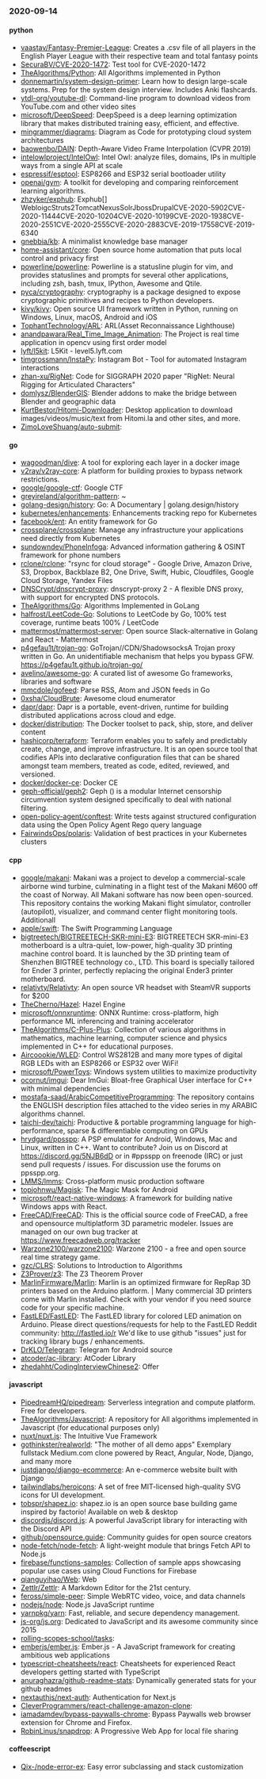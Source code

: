 ### 2020-09-14

#### python
* [vaastav/Fantasy-Premier-League](https://github.com/vaastav/Fantasy-Premier-League): Creates a .csv file of all players in the English Player League with their respective team and total fantasy points
* [SecuraBV/CVE-2020-1472](https://github.com/SecuraBV/CVE-2020-1472): Test tool for CVE-2020-1472
* [TheAlgorithms/Python](https://github.com/TheAlgorithms/Python): All Algorithms implemented in Python
* [donnemartin/system-design-primer](https://github.com/donnemartin/system-design-primer): Learn how to design large-scale systems. Prep for the system design interview. Includes Anki flashcards.
* [ytdl-org/youtube-dl](https://github.com/ytdl-org/youtube-dl): Command-line program to download videos from YouTube.com and other video sites
* [microsoft/DeepSpeed](https://github.com/microsoft/DeepSpeed): DeepSpeed is a deep learning optimization library that makes distributed training easy, efficient, and effective.
* [mingrammer/diagrams](https://github.com/mingrammer/diagrams):  Diagram as Code for prototyping cloud system architectures
* [baowenbo/DAIN](https://github.com/baowenbo/DAIN): Depth-Aware Video Frame Interpolation (CVPR 2019)
* [intelowlproject/IntelOwl](https://github.com/intelowlproject/IntelOwl): Intel Owl: analyze files, domains, IPs in multiple ways from a single API at scale
* [espressif/esptool](https://github.com/espressif/esptool): ESP8266 and ESP32 serial bootloader utility
* [openai/gym](https://github.com/openai/gym): A toolkit for developing and comparing reinforcement learning algorithms.
* [zhzyker/exphub](https://github.com/zhzyker/exphub): Exphub[] WebloigcStruts2TomcatNexusSolrJbossDrupalCVE-2020-5902CVE-2020-11444CVE-2020-10204CVE-2020-10199CVE-2020-1938CVE-2020-2551CVE-2020-2555CVE-2020-2883CVE-2019-17558CVE-2019-6340
* [gnebbia/kb](https://github.com/gnebbia/kb): A minimalist knowledge base manager
* [home-assistant/core](https://github.com/home-assistant/core):  Open source home automation that puts local control and privacy first
* [powerline/powerline](https://github.com/powerline/powerline): Powerline is a statusline plugin for vim, and provides statuslines and prompts for several other applications, including zsh, bash, tmux, IPython, Awesome and Qtile.
* [pyca/cryptography](https://github.com/pyca/cryptography): cryptography is a package designed to expose cryptographic primitives and recipes to Python developers.
* [kivy/kivy](https://github.com/kivy/kivy): Open source UI framework written in Python, running on Windows, Linux, macOS, Android and iOS
* [TophantTechnology/ARL](https://github.com/TophantTechnology/ARL): ARL(Asset Reconnaissance Lighthouse) 
* [anandpawara/Real_Time_Image_Animation](https://github.com/anandpawara/Real_Time_Image_Animation): The Project is real time application in opencv using first order model
* [lyft/l5kit](https://github.com/lyft/l5kit): L5Kit - level5.lyft.com
* [timgrossmann/InstaPy](https://github.com/timgrossmann/InstaPy):  Instagram Bot - Tool for automated Instagram interactions
* [zhan-xu/RigNet](https://github.com/zhan-xu/RigNet): Code for SIGGRAPH 2020 paper "RigNet: Neural Rigging for Articulated Characters"
* [domlysz/BlenderGIS](https://github.com/domlysz/BlenderGIS): Blender addons to make the bridge between Blender and geographic data
* [KurtBestor/Hitomi-Downloader](https://github.com/KurtBestor/Hitomi-Downloader):  Desktop application to download images/videos/music/text from Hitomi.la and other sites, and more.
* [ZimoLoveShuang/auto-submit](https://github.com/ZimoLoveShuang/auto-submit): 

#### go
* [wagoodman/dive](https://github.com/wagoodman/dive): A tool for exploring each layer in a docker image
* [v2ray/v2ray-core](https://github.com/v2ray/v2ray-core): A platform for building proxies to bypass network restrictions.
* [google/google-ctf](https://github.com/google/google-ctf): Google CTF
* [greyireland/algorithm-pattern](https://github.com/greyireland/algorithm-pattern): ~
* [golang-design/history](https://github.com/golang-design/history):  Go: A Documentary | golang.design/history
* [kubernetes/enhancements](https://github.com/kubernetes/enhancements): Enhancements tracking repo for Kubernetes
* [facebook/ent](https://github.com/facebook/ent): An entity framework for Go
* [crossplane/crossplane](https://github.com/crossplane/crossplane): Manage any infrastructure your applications need directly from Kubernetes
* [sundowndev/PhoneInfoga](https://github.com/sundowndev/PhoneInfoga): Advanced information gathering & OSINT framework for phone numbers
* [rclone/rclone](https://github.com/rclone/rclone): "rsync for cloud storage" - Google Drive, Amazon Drive, S3, Dropbox, Backblaze B2, One Drive, Swift, Hubic, Cloudfiles, Google Cloud Storage, Yandex Files
* [DNSCrypt/dnscrypt-proxy](https://github.com/DNSCrypt/dnscrypt-proxy): dnscrypt-proxy 2 - A flexible DNS proxy, with support for encrypted DNS protocols.
* [TheAlgorithms/Go](https://github.com/TheAlgorithms/Go): Algorithms Implemented in GoLang
* [halfrost/LeetCode-Go](https://github.com/halfrost/LeetCode-Go):  Solutions to LeetCode by Go, 100% test coverage, runtime beats 100% / LeetCode 
* [mattermost/mattermost-server](https://github.com/mattermost/mattermost-server): Open source Slack-alternative in Golang and React - Mattermost
* [p4gefau1t/trojan-go](https://github.com/p4gefau1t/trojan-go): GoTrojan//CDN/ShadowsocksA Trojan proxy written in Go. An unidentifiable mechanism that helps you bypass GFW. https://p4gefau1t.github.io/trojan-go/
* [avelino/awesome-go](https://github.com/avelino/awesome-go): A curated list of awesome Go frameworks, libraries and software
* [mmcdole/gofeed](https://github.com/mmcdole/gofeed): Parse RSS, Atom and JSON feeds in Go
* [0xsha/CloudBrute](https://github.com/0xsha/CloudBrute): Awesome cloud enumerator
* [dapr/dapr](https://github.com/dapr/dapr): Dapr is a portable, event-driven, runtime for building distributed applications across cloud and edge.
* [docker/distribution](https://github.com/docker/distribution): The Docker toolset to pack, ship, store, and deliver content
* [hashicorp/terraform](https://github.com/hashicorp/terraform): Terraform enables you to safely and predictably create, change, and improve infrastructure. It is an open source tool that codifies APIs into declarative configuration files that can be shared amongst team members, treated as code, edited, reviewed, and versioned.
* [docker/docker-ce](https://github.com/docker/docker-ce): Docker CE
* [geph-official/geph2](https://github.com/geph-official/geph2): Geph () is a modular Internet censorship circumvention system designed specifically to deal with national filtering.
* [open-policy-agent/conftest](https://github.com/open-policy-agent/conftest): Write tests against structured configuration data using the Open Policy Agent Rego query language
* [FairwindsOps/polaris](https://github.com/FairwindsOps/polaris): Validation of best practices in your Kubernetes clusters

#### cpp
* [google/makani](https://github.com/google/makani): Makani was a project to develop a commercial-scale airborne wind turbine, culminating in a flight test of the Makani M600 off the coast of Norway. All Makani software has now been open-sourced. This repository contains the working Makani flight simulator, controller (autopilot), visualizer, and command center flight monitoring tools. Additionall
* [apple/swift](https://github.com/apple/swift): The Swift Programming Language
* [bigtreetech/BIGTREETECH-SKR-mini-E3](https://github.com/bigtreetech/BIGTREETECH-SKR-mini-E3): BIGTREETECH SKR-mini-E3 motherboard is a ultra-quiet, low-power, high-quality 3D printing machine control board. It is launched by the 3D printing team of Shenzhen BIGTREE technology co., LTD. This board is specially tailored for Ender 3 printer, perfectly replacing the original Ender3 printer motherboard.
* [relativty/Relativty](https://github.com/relativty/Relativty): An open source VR headset with SteamVR supports for $200
* [TheCherno/Hazel](https://github.com/TheCherno/Hazel): Hazel Engine
* [microsoft/onnxruntime](https://github.com/microsoft/onnxruntime): ONNX Runtime: cross-platform, high performance ML inferencing and training accelerator
* [TheAlgorithms/C-Plus-Plus](https://github.com/TheAlgorithms/C-Plus-Plus): Collection of various algorithms in mathematics, machine learning, computer science and physics implemented in C++ for educational purposes.
* [Aircoookie/WLED](https://github.com/Aircoookie/WLED): Control WS2812B and many more types of digital RGB LEDs with an ESP8266 or ESP32 over WiFi!
* [microsoft/PowerToys](https://github.com/microsoft/PowerToys): Windows system utilities to maximize productivity
* [ocornut/imgui](https://github.com/ocornut/imgui): Dear ImGui: Bloat-free Graphical User interface for C++ with minimal dependencies
* [mostafa-saad/ArabicCompetitiveProgramming](https://github.com/mostafa-saad/ArabicCompetitiveProgramming): The repository contains the ENGLISH description files attached to the video series in my ARABIC algorithms channel.
* [taichi-dev/taichi](https://github.com/taichi-dev/taichi): Productive & portable programming language for high-performance, sparse & differentiable computing on GPUs
* [hrydgard/ppsspp](https://github.com/hrydgard/ppsspp): A PSP emulator for Android, Windows, Mac and Linux, written in C++. Want to contribute? Join us on Discord at https://discord.gg/5NJB6dD or in #ppsspp on freenode (IRC) or just send pull requests / issues. For discussion use the forums on ppsspp.org.
* [LMMS/lmms](https://github.com/LMMS/lmms): Cross-platform music production software
* [topjohnwu/Magisk](https://github.com/topjohnwu/Magisk): The Magic Mask for Android
* [microsoft/react-native-windows](https://github.com/microsoft/react-native-windows): A framework for building native Windows apps with React.
* [FreeCAD/FreeCAD](https://github.com/FreeCAD/FreeCAD): This is the official source code of FreeCAD, a free and opensource multiplatform 3D parametric modeler. Issues are managed on our own bug tracker at https://www.freecadweb.org/tracker
* [Warzone2100/warzone2100](https://github.com/Warzone2100/warzone2100): Warzone 2100 - a free and open source real time strategy game.
* [gzc/CLRS](https://github.com/gzc/CLRS): Solutions to Introduction to Algorithms
* [Z3Prover/z3](https://github.com/Z3Prover/z3): The Z3 Theorem Prover
* [MarlinFirmware/Marlin](https://github.com/MarlinFirmware/Marlin): Marlin is an optimized firmware for RepRap 3D printers based on the Arduino platform. | Many commercial 3D printers come with Marlin installed. Check with your vendor if you need source code for your specific machine.
* [FastLED/FastLED](https://github.com/FastLED/FastLED): The FastLED library for colored LED animation on Arduino. Please direct questions/requests for help to the FastLED Reddit community: http://fastled.io/r We'd like to use github "issues" just for tracking library bugs / enhancements.
* [DrKLO/Telegram](https://github.com/DrKLO/Telegram): Telegram for Android source
* [atcoder/ac-library](https://github.com/atcoder/ac-library): AtCoder Library
* [zhedahht/CodingInterviewChinese2](https://github.com/zhedahht/CodingInterviewChinese2): Offer

#### javascript
* [PipedreamHQ/pipedream](https://github.com/PipedreamHQ/pipedream): Serverless integration and compute platform. Free for developers.
* [TheAlgorithms/Javascript](https://github.com/TheAlgorithms/Javascript): A repository for All algorithms implemented in Javascript (for educational purposes only)
* [nuxt/nuxt.js](https://github.com/nuxt/nuxt.js): The Intuitive Vue Framework
* [gothinkster/realworld](https://github.com/gothinkster/realworld): "The mother of all demo apps"  Exemplary fullstack Medium.com clone powered by React, Angular, Node, Django, and many more 
* [justdjango/django-ecommerce](https://github.com/justdjango/django-ecommerce): An e-commerce website built with Django
* [tailwindlabs/heroicons](https://github.com/tailwindlabs/heroicons): A set of free MIT-licensed high-quality SVG icons for UI development.
* [tobspr/shapez.io](https://github.com/tobspr/shapez.io): shapez.io is an open source base building game inspired by factorio! Available on web & desktop
* [discordjs/discord.js](https://github.com/discordjs/discord.js): A powerful JavaScript library for interacting with the Discord API
* [github/opensource.guide](https://github.com/github/opensource.guide):  Community guides for open source creators
* [node-fetch/node-fetch](https://github.com/node-fetch/node-fetch): A light-weight module that brings Fetch API to Node.js
* [firebase/functions-samples](https://github.com/firebase/functions-samples): Collection of sample apps showcasing popular use cases using Cloud Functions for Firebase
* [qianguyihao/Web](https://github.com/qianguyihao/Web): Web
* [Zettlr/Zettlr](https://github.com/Zettlr/Zettlr): A Markdown Editor for the 21st century.
* [feross/simple-peer](https://github.com/feross/simple-peer):  Simple WebRTC video, voice, and data channels
* [nodejs/node](https://github.com/nodejs/node): Node.js JavaScript runtime 
* [yarnpkg/yarn](https://github.com/yarnpkg/yarn):  Fast, reliable, and secure dependency management.
* [js-org/js.org](https://github.com/js-org/js.org): Dedicated to JavaScript and its awesome community since 2015
* [rolling-scopes-school/tasks](https://github.com/rolling-scopes-school/tasks): 
* [emberjs/ember.js](https://github.com/emberjs/ember.js): Ember.js - A JavaScript framework for creating ambitious web applications
* [typescript-cheatsheets/react](https://github.com/typescript-cheatsheets/react): Cheatsheets for experienced React developers getting started with TypeScript
* [anuraghazra/github-readme-stats](https://github.com/anuraghazra/github-readme-stats):  Dynamically generated stats for your github readmes
* [nextauthjs/next-auth](https://github.com/nextauthjs/next-auth): Authentication for Next.js
* [CleverProgrammers/react-challenge-amazon-clone](https://github.com/CleverProgrammers/react-challenge-amazon-clone): 
* [iamadamdev/bypass-paywalls-chrome](https://github.com/iamadamdev/bypass-paywalls-chrome): Bypass Paywalls web browser extension for Chrome and Firefox.
* [RobinLinus/snapdrop](https://github.com/RobinLinus/snapdrop): A Progressive Web App for local file sharing

#### coffeescript
* [Qix-/node-error-ex](https://github.com/Qix-/node-error-ex): Easy error subclassing and stack customization
